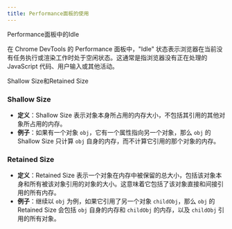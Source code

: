 ```yaml
---
title: Performance面板的使用
---
```


Performance面板中的Idle

在 Chrome DevTools 的 Performance 面板中，"Idle" 状态表示浏览器在当前没有任务执行或渲染工作时处于空闲状态。这通常是指浏览器没有正在处理的 JavaScript 代码、用户输入或其他活动。

Shallow Size和Retained Size

### Shallow Size

- **定义**：Shallow Size 表示对象本身所占用的内存大小，不包括其引用的其他对象所占用的内存。
- **例子**：如果有一个对象 `obj`，它有一个属性指向另一个对象，那么 `obj` 的 Shallow Size 只计算 `obj` 自身的内存，而不计算它引用的那个对象的内存。

### Retained Size

- **定义**：Retained Size 表示一个对象在内存中被保留的总大小，包括该对象本身和所有被该对象引用的对象的大小。这意味着它包括了该对象直接和间接引用的所有内存。
- **例子**：继续以 `obj` 为例，如果它引用了另一个对象 `childObj`，那么 `obj` 的 Retained Size 会包括 `obj` 自身的内存和 `childObj` 的内存，以及 `childObj` 引用的所有对象。

